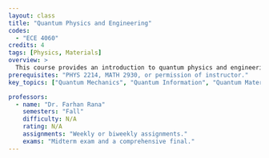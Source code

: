 ```yaml
---
layout: class
title: "Quantum Physics and Engineering"
codes:
  - "ECE 4060"
credits: 4
tags: [Physics, Materials]
overview: >
  This course provides an introduction to quantum physics and engineering for advanced undergraduate and beginning graduate students. Topics include historical developments, quantum postulates, Schrodinger equation, quantum states and observables, measurement in quantum mechanics, quantum confined states in potential wells and atoms, quantum tunneling, uncertainty relations, Dirac notation, angular momentum and spin, quantum dynamics, time-independent and time-dependent perturbation theories, quantum two-level systems, quantum information and the qubit, quantum computation and quantum circuits, identical particles, quantum statistics for fermions and bosons, fundamentals of quantum statistical physics, quantization of light and the photon, quantization of simple mechanical and electrical superconducting circuits.
prerequisites: "PHYS 2214, MATH 2930, or permission of instructor."
key_topics: ["Quantum Mechanics", "Quantum Information", "Quantum Materials"]

professors:
  - name: "Dr. Farhan Rana"
    semesters: "Fall"
    difficulty: N/A
    rating: N/A 
    assignments: "Weekly or biweekly assignments."
    exams: "Midterm exam and a comprehensive final."
---
```

